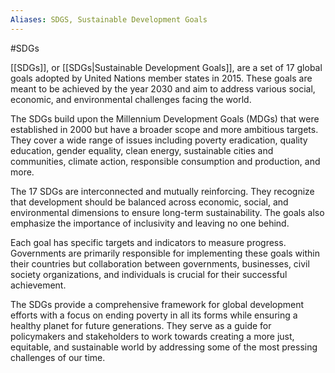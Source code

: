 ```yaml
---
Aliases: SDGS, Sustainable Development Goals
---
```

#SDGs

[[SDGs]], or [[SDGs|Sustainable Development Goals]], are a set of 17 global goals adopted by United Nations member states in 2015. These goals are meant to be achieved by the year 2030 and aim to address various social, economic, and environmental challenges facing the world.

The SDGs build upon the Millennium Development Goals (MDGs) that were established in 2000 but have a broader scope and more ambitious targets. They cover a wide range of issues including poverty eradication, quality education, gender equality, clean energy, sustainable cities and communities, climate action, responsible consumption and production, and more.

The 17 SDGs are interconnected and mutually reinforcing. They recognize that development should be balanced across economic, social, and environmental dimensions to ensure long-term sustainability. The goals also emphasize the importance of inclusivity and leaving no one behind.

Each goal has specific targets and indicators to measure progress. Governments are primarily responsible for implementing these goals within their countries but collaboration between governments, businesses, civil society organizations, and individuals is crucial for their successful achievement.

The SDGs provide a comprehensive framework for global development efforts with a focus on ending poverty in all its forms while ensuring a healthy planet for future generations. They serve as a guide for policymakers and stakeholders to work towards creating a more just, equitable, and sustainable world by addressing some of the most pressing challenges of our time.